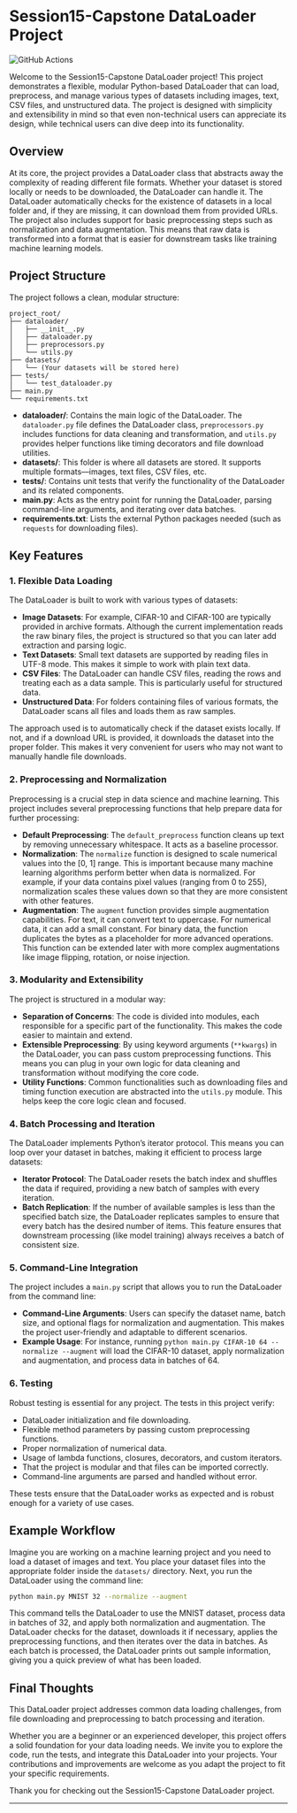 # Session15-Capstone DataLoader Project

![GitHub Actions](https://github.com/RishitLaddha/session15-Capstone/actions/workflows/test.yml/badge.svg)

Welcome to the Session15-Capstone DataLoader project! This project demonstrates a flexible, modular Python-based DataLoader that can load, preprocess, and manage various types of datasets including images, text, CSV files, and unstructured data. The project is designed with simplicity and extensibility in mind so that even non-technical users can appreciate its design, while technical users can dive deep into its functionality.

## Overview

At its core, the project provides a DataLoader class that abstracts away the complexity of reading different file formats. Whether your dataset is stored locally or needs to be downloaded, the DataLoader can handle it. The DataLoader automatically checks for the existence of datasets in a local folder and, if they are missing, it can download them from provided URLs. The project also includes support for basic preprocessing steps such as normalization and data augmentation. This means that raw data is transformed into a format that is easier for downstream tasks like training machine learning models.

## Project Structure

The project follows a clean, modular structure:

```
project_root/
├── dataloader/
│   ├── __init__.py
│   ├── dataloader.py
│   ├── preprocessors.py
│   └── utils.py
├── datasets/
│   └── (Your datasets will be stored here)
├── tests/
│   └── test_dataloader.py
├── main.py
└── requirements.txt
```

- **dataloader/**: Contains the main logic of the DataLoader. The `dataloader.py` file defines the DataLoader class, `preprocessors.py` includes functions for data cleaning and transformation, and `utils.py` provides helper functions like timing decorators and file download utilities.
- **datasets/**: This folder is where all datasets are stored. It supports multiple formats—images, text files, CSV files, etc.
- **tests/**: Contains unit tests that verify the functionality of the DataLoader and its related components.
- **main.py**: Acts as the entry point for running the DataLoader, parsing command-line arguments, and iterating over data batches.
- **requirements.txt**: Lists the external Python packages needed (such as `requests` for downloading files).

## Key Features

### 1. Flexible Data Loading

The DataLoader is built to work with various types of datasets:

- **Image Datasets**: For example, CIFAR-10 and CIFAR-100 are typically provided in archive formats. Although the current implementation reads the raw binary files, the project is structured so that you can later add extraction and parsing logic.
- **Text Datasets**: Small text datasets are supported by reading files in UTF-8 mode. This makes it simple to work with plain text data.
- **CSV Files**: The DataLoader can handle CSV files, reading the rows and treating each as a data sample. This is particularly useful for structured data.
- **Unstructured Data**: For folders containing files of various formats, the DataLoader scans all files and loads them as raw samples.

The approach used is to automatically check if the dataset exists locally. If not, and if a download URL is provided, it downloads the dataset into the proper folder. This makes it very convenient for users who may not want to manually handle file downloads.

### 2. Preprocessing and Normalization

Preprocessing is a crucial step in data science and machine learning. This project includes several preprocessing functions that help prepare data for further processing:

- **Default Preprocessing**: The `default_preprocess` function cleans up text by removing unnecessary whitespace. It acts as a baseline processor.
- **Normalization**: The `normalize` function is designed to scale numerical values into the [0, 1] range. This is important because many machine learning algorithms perform better when data is normalized. For example, if your data contains pixel values (ranging from 0 to 255), normalization scales these values down so that they are more consistent with other features.
- **Augmentation**: The `augment` function provides simple augmentation capabilities. For text, it can convert text to uppercase. For numerical data, it can add a small constant. For binary data, the function duplicates the bytes as a placeholder for more advanced operations. This function can be extended later with more complex augmentations like image flipping, rotation, or noise injection.

### 3. Modularity and Extensibility

The project is structured in a modular way:
- **Separation of Concerns**: The code is divided into modules, each responsible for a specific part of the functionality. This makes the code easier to maintain and extend.
- **Extensible Preprocessing**: By using keyword arguments (`**kwargs`) in the DataLoader, you can pass custom preprocessing functions. This means you can plug in your own logic for data cleaning and transformation without modifying the core code.
- **Utility Functions**: Common functionalities such as downloading files and timing function execution are abstracted into the `utils.py` module. This helps keep the core logic clean and focused.

### 4. Batch Processing and Iteration

The DataLoader implements Python’s iterator protocol. This means you can loop over your dataset in batches, making it efficient to process large datasets:
- **Iterator Protocol**: The DataLoader resets the batch index and shuffles the data if required, providing a new batch of samples with every iteration.
- **Batch Replication**: If the number of available samples is less than the specified batch size, the DataLoader replicates samples to ensure that every batch has the desired number of items. This feature ensures that downstream processing (like model training) always receives a batch of consistent size.

### 5. Command-Line Integration

The project includes a `main.py` script that allows you to run the DataLoader from the command line:
- **Command-Line Arguments**: Users can specify the dataset name, batch size, and optional flags for normalization and augmentation. This makes the project user-friendly and adaptable to different scenarios.
- **Example Usage**: For instance, running `python main.py CIFAR-10 64 --normalize --augment` will load the CIFAR-10 dataset, apply normalization and augmentation, and process data in batches of 64.

### 6. Testing

Robust testing is essential for any project. The tests in this project verify:
- DataLoader initialization and file downloading.
- Flexible method parameters by passing custom preprocessing functions.
- Proper normalization of numerical data.
- Usage of lambda functions, closures, decorators, and custom iterators.
- That the project is modular and that files can be imported correctly.
- Command-line arguments are parsed and handled without error.

These tests ensure that the DataLoader works as expected and is robust enough for a variety of use cases.

## Example Workflow

Imagine you are working on a machine learning project and you need to load a dataset of images and text. You place your dataset files into the appropriate folder inside the `datasets/` directory. Next, you run the DataLoader using the command line:
  
```bash
python main.py MNIST 32 --normalize --augment
```

This command tells the DataLoader to use the MNIST dataset, process data in batches of 32, and apply both normalization and augmentation. The DataLoader checks for the dataset, downloads it if necessary, applies the preprocessing functions, and then iterates over the data in batches. As each batch is processed, the DataLoader prints out sample information, giving you a quick preview of what has been loaded.

## Final Thoughts

This DataLoader project addresses common data loading challenges, from file downloading and preprocessing to batch processing and iteration. 

Whether you are a beginner or an experienced developer, this project offers a solid foundation for your data loading needs. We invite you to explore the code, run the tests, and integrate this DataLoader into your projects. Your contributions and improvements are welcome as you adapt the project to fit your specific requirements.

Thank you for checking out the Session15-Capstone DataLoader project. 

-----
